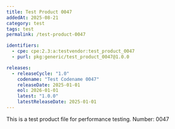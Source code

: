 ```yaml
---
title: Test Product 0047
addedAt: 2025-08-21
category: test
tags: test
permalink: /test-product-0047

identifiers:
  - cpe: cpe:2.3:a:testvendor:test_product_0047
  - purl: pkg:generic/test_product_0047@1.0.0

releases:
  - releaseCycle: "1.0"
    codename: "Test Codename 0047"
    releaseDate: 2025-01-01
    eol: 2026-01-01
    latest: "1.0.0"
    latestReleaseDate: 2025-01-01
---
```


This is a test product file for performance testing. Number: 0047
